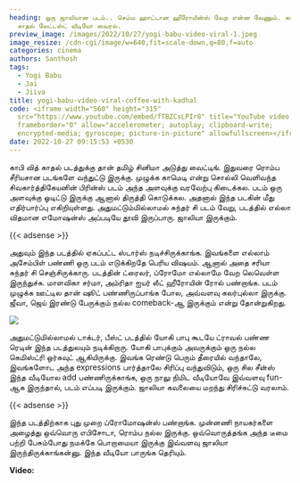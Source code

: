 ```yaml
---
heading: ஒரு ஜாலியான படம்.. செம்ம ஹாட்டான ஹீரோயின்ஸ் வேற என்ன வேணும். காபி வித்
  காதல் லேட்டஸ்ட் வீடியோ வைரல்.
preview_image: /images/2022/10/27/yogi-babu-video-viral-1.jpeg
image_resize: /cdn-cgi/image/w=640,fit=scale-down,q=80,f=auto
categories: cinema
authors: Santhosh
tags:
  - Yogi Babu
  - Jai
  - Jiiva
title: yogi-babu-video-viral-coffee-with-kadhal
code: <iframe width="560" height="315"
  src="https://www.youtube.com/embed/fTBZCsLPIr8" title="YouTube video player"
  frameborder="0" allow="accelerometer; autoplay; clipboard-write;
  encrypted-media; gyroscope; picture-in-picture" allowfullscreen></iframe>
date: 2022-10-27 09:15:53 +0530
---
```

காபி வித் காதல் படத்துக்கு தான் தமிழ் சினிமா அடுத்து வைட்டிங். இதுவரை ரொம்ப சீரியசான படங்களே வந்துட்டு இருக்கு. முழுக்க காமெடி என்று சொல்லி வெளிவந்த சிவகார்த்திகேயனின் பிரின்ஸ் படம் அந்த அளவுக்கு வரவேற்பு கிடைக்கல. படம் ஒரு அளவுக்கு ஓடிட்டு இருக்கு ஆனால் திருத்தி கொடுக்கல. அதனால் இந்த படகின் மீது எதிர்பார்ப்பு எகிறியுள்ளது. அதுமட்டும்மில்லாமல் சுந்தர் சி படம் வேறு, படத்தில் எல்லா விதமான எமோஷன்ஸ் அப்படியே தூவி இருப்பாரு. ஜாலியா இருக்கும்.

{{< adsense >}}

அதுவும் இந்த படத்தில் ஏகப்பட்ட ஸ்டார்ஸ் நடிச்சிருக்காங்க. இவங்களை எல்லாம் அசேம்பிள் பண்ணி ஒரு படம் எடுக்கிறதே பெரிய விஷயம். ஆனால் அதை சரியா சுந்தர் சி செஞ்சிருக்காரு. படத்தின் ட்ரைலர், ப்ரோமோ எல்லாமே வேற லெவெள்ள இருந்துச்சு. மாளவிகா சர்மா, அம்ரிதா ஐயர் லீட் ஹீரோயின் ரோல் பண்றாங்க. படம் முழுக்க ஊட்டில தான் ஷூட் பண்ணிருப்பாங்க போல, அவ்வளவு கலர்புல்லா இருக்கு. ஜீவா, ஜெய் இரண்டு பேருக்கும் நல்ல comeback-ஆ இருக்கும் என்று தோன்றுகிறது.

![](/images/2022/10/27/yogi-babu-video-viral.jpeg)

அதுமட்டுமில்லாமல் டாக்டர், பீஸ்ட் படத்தில் யோகி பாபு கூடயே ட்ராவல் பண்ண ரெடின் இந்த படத்துலயும் நடிக்கிறாரு. யோகி பாபுக்கும் அவருக்கும் ஒரு நல்ல கெமிஸ்ட்ரி ஒர்கவுட் ஆகியிருக்கு. இவங்க ரெண்டு பெரும் தீரையில் வந்தாலே, இவங்களோட அந்த expressions பார்த்தாலே சிரிப்பு வந்துவிடும், ஒரு சில சீன்ஸ் இந்த வீடியோல add பண்ணிருக்காங்க, ஒரு நாலு நிமிட வீடியோவே இவ்வளவு fun-ஆக இருந்தால், படம் எப்படி இருக்கும். ஜாலியா கவலையை மறந்து சிரிச்சுட்டு வரலாம்.

{{< adsense >}}

இந்த படத்திற்காக புது முறை ப்ரோமோஷன்ஸ் பண்றாங்க. முன்னணி நாயகர்களை அழைத்து ஒவ்வொரு எபிசோடா, ரொம்ப நல்ல இருக்கு. ஒவ்வொருத்தங்க அந்த டீமை பற்றி பேசும்போது நமக்கே பொறாமையா இருக்கு இவ்வளவு ஜாலியா இருந்திருக்காங்கன்னு. இந்த வீடியோ பாருங்க தெரியும். 

**V﻿ideo:**